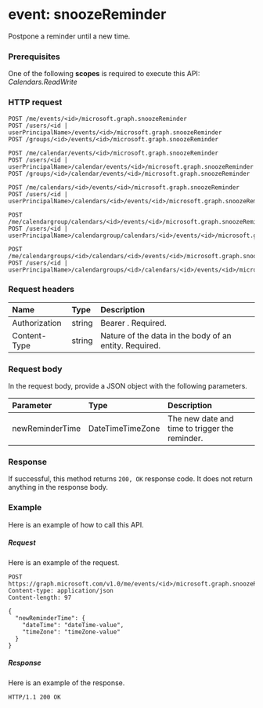 # event: snoozeReminder

Postpone a reminder until a new time.

### Prerequisites
One of the following **scopes** is required to execute this API:
*Calendars.ReadWrite*
### HTTP request
<!-- { "blockType": "ignored" } -->
```http
POST /me/events/<id>/microsoft.graph.snoozeReminder
POST /users/<id | userPrincipalName>/events/<id>/microsoft.graph.snoozeReminder
POST /groups/<id>/events/<id>/microsoft.graph.snoozeReminder

POST /me/calendar/events/<id>/microsoft.graph.snoozeReminder
POST /users/<id | userPrincipalName>/calendar/events/<id>/microsoft.graph.snoozeReminder
POST /groups/<id>/calendar/events/<id>/microsoft.graph.snoozeReminder

POST /me/calendars/<id>/events/<id>/microsoft.graph.snoozeReminder
POST /users/<id | userPrincipalName>/calendars/<id>/events/<id>/microsoft.graph.snoozeReminder

POST /me/calendargroup/calendars/<id>/events/<id>/microsoft.graph.snoozeReminder
POST /users/<id | userPrincipalName>/calendargroup/calendars/<id>/events/<id>/microsoft.graph.snoozeReminder

POST /me/calendargroups/<id>/calendars/<id>/events/<id>/microsoft.graph.snoozeReminder
POST /users/<id | userPrincipalName>/calendargroups/<id>/calendars/<id>/events/<id>/microsoft.graph.snoozeReminder
```
### Request headers
| Name       | Type | Description|
|:---------------|:--------|:----------|
| Authorization  | string  | Bearer <token>. Required. |
| Content-Type | string  | Nature of the data in the body of an entity. Required. |

### Request body
In the request body, provide a JSON object with the following parameters.

| Parameter	   | Type	|Description|
|:---------------|:--------|:----------|
|newReminderTime|DateTimeTimeZone|The new date and time to trigger the reminder.|

### Response
If successful, this method returns `200, OK` response code. It does not return anything in the response body.

### Example
Here is an example of how to call this API.
##### Request
Here is an example of the request.
<!-- {
  "blockType": "request",
  "name": "event_snoozereminder"
}-->
```http
POST https://graph.microsoft.com/v1.0/me/events/<id>/microsoft.graph.snoozeReminder
Content-type: application/json
Content-length: 97

{
  "newReminderTime": {
    "dateTime": "dateTime-value",
    "timeZone": "timeZone-value"
  }
}
```

##### Response
Here is an example of the response.
<!-- {
  "blockType": "response",
  "truncated": true
} -->
```http
HTTP/1.1 200 OK
```

<!-- uuid: 8fcb5dbc-d5aa-4681-8e31-b001d5168d79
2015-10-25 14:57:30 UTC -->
<!-- {
  "type": "#page.annotation",
  "description": "event: snoozeReminder",
  "keywords": "",
  "section": "documentation",
  "tocPath": ""
}-->
